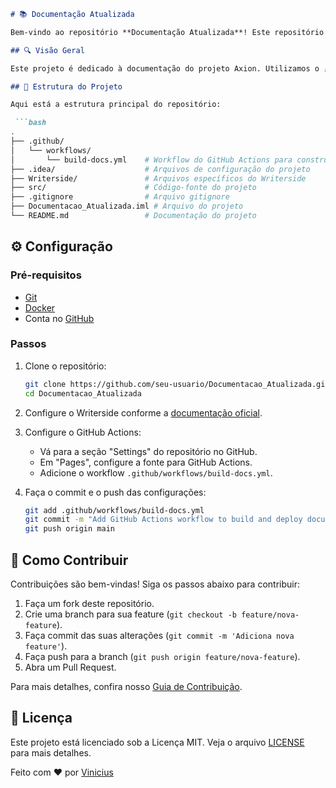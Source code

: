
```markdown
# 📚 Documentação Atualizada

Bem-vindo ao repositório **Documentação Atualizada**! Este repositório contém a documentação do projeto Axion, gerada e publicada usando [Writerside](https://www.jetbrains.com/writerside/).

## 🔍 Visão Geral

Este projeto é dedicado à documentação do projeto Axion. Utilizamos o [Writerside](https://www.jetbrains.com/writerside/) para criar, manter e publicar nossa documentação, garantindo que ela esteja sempre atualizada e acessível.

## 📁 Estrutura do Projeto

Aqui está a estrutura principal do repositório:

 ```bash
.
├── .github/
│   └── workflows/
│       └── build-docs.yml    # Workflow do GitHub Actions para construir e publicar a documentação
├── .idea/                    # Arquivos de configuração do projeto
├── Writerside/               # Arquivos específicos do Writerside
├── src/                      # Código-fonte do projeto
├── .gitignore                # Arquivo gitignore
├── Documentacao_Atualizada.iml # Arquivo do projeto
└── README.md                 # Documentação do projeto
```

## ⚙️ Configuração

### Pré-requisitos

- [Git](https://git-scm.com/)
- [Docker](https://www.docker.com/)
- Conta no [GitHub](https://github.com/)

### Passos

1. Clone o repositório:
   ```bash
   git clone https://github.com/seu-usuario/Documentacao_Atualizada.git
   cd Documentacao_Atualizada
   ```

2. Configure o Writerside conforme a [documentação oficial](https://www.jetbrains.com/help/writerside/).

3. Configure o GitHub Actions:
   - Vá para a seção "Settings" do repositório no GitHub.
   - Em "Pages", configure a fonte para GitHub Actions.
   - Adicione o workflow `.github/workflows/build-docs.yml`.

4. Faça o commit e o push das configurações:
   ```bash
   git add .github/workflows/build-docs.yml
   git commit -m "Add GitHub Actions workflow to build and deploy documentation"
   git push origin main
   ```

## 🤝 Como Contribuir

Contribuições são bem-vindas! Siga os passos abaixo para contribuir:

1. Faça um fork deste repositório.
2. Crie uma branch para sua feature (`git checkout -b feature/nova-feature`).
3. Faça commit das suas alterações (`git commit -m 'Adiciona nova feature'`).
4. Faça push para a branch (`git push origin feature/nova-feature`).
5. Abra um Pull Request.

Para mais detalhes, confira nosso [Guia de Contribuição](CONTRIBUTING.md).

## 📜 Licença

Este projeto está licenciado sob a Licença MIT. Veja o arquivo [LICENSE](LICENSE) para mais detalhes.


Feito com ❤️ por [Vinicius ](https://github.com/viniciuscm09)

